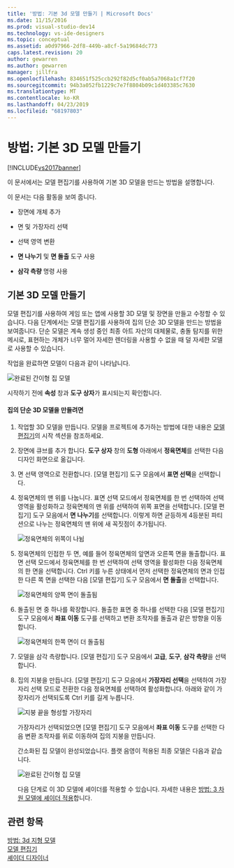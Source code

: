 ```yaml
---
title: '방법: 기본 3d 모델 만들기 | Microsoft Docs'
ms.date: 11/15/2016
ms.prod: visual-studio-dev14
ms.technology: vs-ide-designers
ms.topic: conceptual
ms.assetid: a0d97966-2df8-449b-a8cf-5a19684dc773
caps.latest.revision: 20
author: gewarren
ms.author: gewarren
manager: jillfra
ms.openlocfilehash: 834651f525ccb292f82d5cf0ab5a7068a1cf7f20
ms.sourcegitcommit: 94b3a052fb1229c7e7f8804b09c1d403385c7630
ms.translationtype: MT
ms.contentlocale: ko-KR
ms.lasthandoff: 04/23/2019
ms.locfileid: "68197803"
---
```

# <a name="how-to-create-a-basic-3-d-model"></a>방법: 기본 3D 모델 만들기
[!INCLUDE[vs2017banner](../includes/vs2017banner.md)]

이 문서에서는 모델 편집기를 사용하여 기본 3D 모델을 만드는 방법을 설명합니다.  
  
 이 문서는 다음 활동을 보여 줍니다.  
  
- 장면에 개체 추가  
  
- 면 및 가장자리 선택  
  
- 선택 영역 변환  
  
- **면 나누기** 및 **면 돌출** 도구 사용  
  
- **삼각 측량** 명령 사용  
  
## <a name="creating-a-basic-3-d-model"></a>기본 3D 모델 만들기  
 모델 편집기를 사용하여 게임 또는 앱에 사용할 3D 모델 및 장면을 만들고 수정할 수 있습니다. 다음 단계에서는 모델 편집기를 사용하여 집의 단순 3D 모델을 만드는 방법을 보여줍니다. 단순 모델은 계속 생성 중인 최종 아트 자산의 대체물로, 충돌 탐지를 위한 메시로, 표현하는 개체가 너무 멀어 자세한 렌더링을 사용할 수 없을 때 덜 자세한 모델로 사용할 수 있습니다.  
  
 작업을 완료하면 모델이 다음과 같이 나타납니다.  
  
 ![완료된 간이형 집 모델](../designers/media/gfx-model-demo-house-final.png "gfx_model_demo_house_final")  
  
 시작하기 전에 **속성** 창과 **도구 상자**가 표시되는지 확인합니다.  
  
#### <a name="to-create-a-simplified-3-d-model-of-a-house"></a>집의 단순 3D 모델을 만들려면  
  
1. 작업할 3D 모델을 만듭니다. 모델을 프로젝트에 추가하는 방법에 대한 내용은 [모델 편집기](../designers/model-editor.md)의 시작 섹션을 참조하세요.  
  
2. 장면에 큐브를 추가 합니다. **도구 상자** 창의 **도형** 아래에서 **정육면체**를 선택한 다음 디자인 화면으로 옮깁니다.  
  
3. 면 선택 영역으로 전환합니다. [모델 편집기] 도구 모음에서 **표면 선택**을 선택합니다.  
  
4. 정육면체의 맨 위를 나눕니다. 표면 선택 모드에서 정육면체를 한 번 선택하여 선택 영역을 활성화하고 정육면체의 맨 위를 선택하여 위쪽 표면을 선택합니다. [모델 편집기] 도구 모음에서 **면 나누기**를 선택합니다. 이렇게 하면 균등하게 4등분된 파티션으로 나누는 정육면체의 맨 위에 새 꼭짓점이 추가됩니다.  
  
    ![정육면체의 위쪽이 나뉨](../designers/media/gfx-model-demo-house-subdiv.png "gfx_model_demo_house_subdiv")  
  
5. 정육면체의 인접한 두 면, 예를 들어 정육면체의 앞면과 오른쪽 면을 돌출합니다. 표면 선택 모드에서 정육면체를 한 번 선택하여 선택 영역을 활성화한 다음 정육면체의 한 면을 선택합니다. Ctrl 키를 누른 상태에서 먼저 선택한 정육면체의 면과 인접한 다른 쪽 면을 선택한 다음 [모델 편집기] 도구 모음에서 **면 돌출**을 선택합니다.  
  
    ![정육면체의 양쪽 면이 돌출됨](../designers/media/gfx-model-demo-house-extrude.png "gfx_model_demo_house_extrude")  
  
6. 돌출된 면 중 하나를 확장합니다. 돌출한 표면 중 하나를 선택한 다음 [모델 편집기] 도구 모음에서 **좌표 이동** 도구를 선택하고 변환 조작자를 돌출과 같은 방향을 이동합니다.  
  
    ![정육면체의 한쪽 면이 더 돌출됨](../designers/media/gfx-model-demo-house-extend.png "gfx_model_demo_house_extend")  
  
7. 모델을 삼각 측량합니다. [모델 편집기] 도구 모음에서 **고급**, **도구**, **삼각 측량**을 선택합니다.  
  
8. 집의 지붕을 만듭니다. [모델 편집기] 도구 모음에서 **가장자리 선택**을 선택하여 가장자리 선택 모드로 전환한 다음 정육면체를 선택하여 활성화합니다. 아래와 같이 가장자리가 선택되도록 Ctrl 키를 길게 누릅니다.  
  
    ![지붕 끝을 형성할 가장자리](../designers/media/gfx-model-demo-house-edges.png "gfx_model_demo_house_edges")  
  
    가장자리가 선택되었으면 [모델 편집기] 도구 모음에서 **좌표 이동** 도구를 선택한 다음 변환 조작자를 위로 이동하여 집의 지붕을 만듭니다.  
  
   간소화된 집 모델이 완성되었습니다. 플랫 음영이 적용된 최종 모델은 다음과 같습니다.  
  
   ![완료된 간이형 집 모델](../designers/media/gfx-model-demo-house-final.png "gfx_model_demo_house_final")  
  
   다음 단계로 이 3D 모델에 셰이더를 적용할 수 있습니다. 자세한 내용은 [방법: 3 차원 모델에 셰이더 적용](../designers/how-to-apply-a-shader-to-a-3-d-model.md)합니다.  
  
## <a name="see-also"></a>관련 항목  
 [방법: 3d 지형 모델](../designers/how-to-model-3-d-terrain.md)   
 [모델 편집기](../designers/model-editor.md)   
 [셰이더 디자이너](../designers/shader-designer.md)
